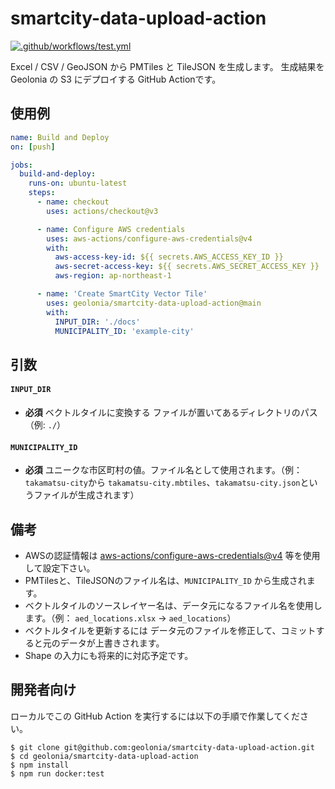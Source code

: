 # smartcity-data-upload-action

[![.github/workflows/test.yml](https://github.com/geolonia/smartcity-data-upload-action/actions/workflows/test.yml/badge.svg)](https://github.com/geolonia/smartcity-data-upload-action/actions/workflows/test.yml)

Excel / CSV / GeoJSON から PMTiles と TileJSON を生成します。 生成結果を Geolonia の S3 にデプロイする GitHub Actionです。

## 使用例

```yaml
name: Build and Deploy
on: [push]

jobs:
  build-and-deploy:
    runs-on: ubuntu-latest
    steps:
      - name: checkout
        uses: actions/checkout@v3

      - name: Configure AWS credentials
        uses: aws-actions/configure-aws-credentials@v4
        with:
          aws-access-key-id: ${{ secrets.AWS_ACCESS_KEY_ID }}
          aws-secret-access-key: ${{ secrets.AWS_SECRET_ACCESS_KEY }}
          aws-region: ap-northeast-1

      - name: 'Create SmartCity Vector Tile'
        uses: geolonia/smartcity-data-upload-action@main
        with:
          INPUT_DIR: './docs'
          MUNICIPALITY_ID: 'example-city'
```

## 引数

#### `INPUT_DIR`
- **必須** ベクトルタイルに変換する ファイルが置いてあるディレクトリのパス　（例: `./`）

#### `MUNICIPALITY_ID`
- **必須** ユニークな市区町村の値。ファイル名として使用されます。（例： `takamatsu-city`から `takamatsu-city.mbtiles`、`takamatsu-city.json`というファイルが生成されます）



## 備考
* AWSの認証情報は [aws-actions/configure-aws-credentials@v4](https://github.com/aws-actions/configure-aws-credentials) 等を使用して設定下さい。
* PMTilesと、TileJSONのファイル名は、`MUNICIPALITY_ID` から生成されます。
* ベクトルタイルのソースレイヤー名は、データ元になるファイル名を使用します。（例： `aed_locations.xlsx` → `aed_locations`）
* ベクトルタイルを更新するには データ元のファイルを修正して、コミットすると元のデータが上書きされます。
* Shape の入力にも将来的に対応予定です。

##  開発者向け

ローカルでこの GitHub Action を実行するには以下の手順で作業してください。

```
$ git clone git@github.com:geolonia/smartcity-data-upload-action.git
$ cd geolonia/smartcity-data-upload-action
$ npm install
$ npm run docker:test
```
